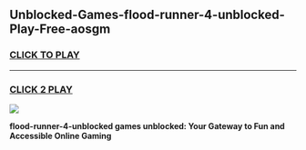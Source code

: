 
## Unblocked-Games-flood-runner-4-unblocked-Play-Free-aosgm
<h3>
<a href="https://premium76.site?title=flood-runner-4-unblocked&ref=23A">CLICK TO PLAY</a></h3>
<hr>

<h3>
<a href="https://premium76.site?title=flood-runner-4-unblocked&ref=23A">CLICK 2 PLAY</a>
  
</h3>

<a href="https://premium76.site?title=flood-runner-4-unblocked&ref=23A"><img src="https://clearcache.store/games.png"></a>


**flood-runner-4-unblocked games unblocked: Your Gateway to Fun and Accessible Online Gaming**
